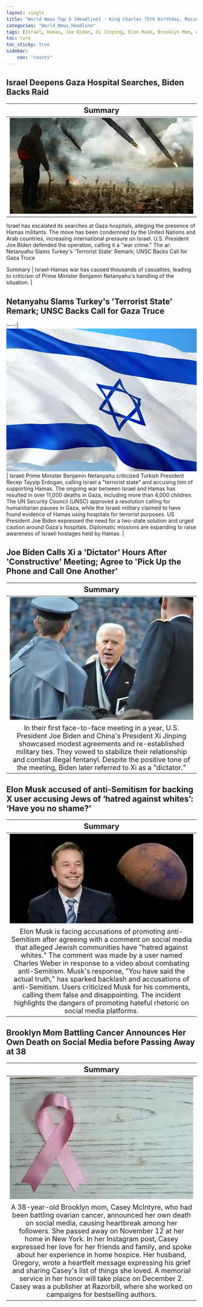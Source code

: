 ```yaml
---
layout: single
title: "World News Top 5 [Headline] - King Charles 75th birthday, Mucinex, Hamas Hostages"
categories: "World_News_Headline"
tags: [Israel, Hamas, Joe Biden, Xi Jinping, Elon Musk, Brooklyn Mom, Cancer]
toc: ture
toc_sticky: true
sidebar:
    nav: "counts"
---
```


<style>
table th:first-of-type {
    width: 100%;
    font-size: 20px;
}
table td:nth-of-type(1) {
    width: 100%;
    font-size: 18px;
}
</style>

## Israel Deepens Gaza Hospital Searches, Biden Backs Raid

Summary | 
:---:|
![](/assets/images/2023-11-16-World_News_Headline_231116_1-1.webp) |
Israel has escalated its searches at Gaza hospitals, alleging the presence of Hamas militants. The move has been condemned by the United Nations and Arab countries, increasing international pressure on Israel. U.S. President Joe Biden defended the operation, calling it a "war crime." The ar: Netanyahu Slams Turkey's 'Terrorist State' Remark; UNSC Backs Call for Gaza Truce

Summary | Israel-Hamas war has caused thousands of casualties, leading to criticism of Prime Minister Benjamin Netanyahu's handling of the situation. |

## Netanyahu Slams Turkey's 'Terrorist State' Remark; UNSC Backs Call for Gaza Truce
:---:|
![](/assets/images/2023-11-16-World_News_Headline_231116_1-2.webp) |
Israeli Prime Minister Benjamin Netanyahu criticized Turkish President Recep Tayyip Erdogan, calling Israel a "terrorist state" and accusing him of supporting Hamas. The ongoing war between Israel and Hamas has resulted in over 11,000 deaths in Gaza, including more than 4,000 children. The UN Security Council (UNSC) approved a resolution calling for humanitarian pauses in Gaza, while the Israeli military claimed to have found evidence of Hamas using hospitals for terrorist purposes. US President Joe Biden expressed the need for a two-state solution and urged caution around Gaza's hospitals. Diplomatic missions are expanding to raise awareness of Israeli hostages held by Hamas.  |

## Joe Biden Calls Xi a 'Dictator' Hours After 'Constructive' Meeting; Agree to 'Pick Up the Phone and Call One Another'

Summary | 
:---:|
![](/assets/images/2023-11-16-World_News_Headline_231116_1-3.webp) |
In their first face-to-face meeting in a year, U.S. President Joe Biden and China's President Xi Jinping showcased modest agreements and re-established military ties. They vowed to stabilize their relationship and combat illegal fentanyl. Despite the positive tone of the meeting, Biden later referred to Xi as a "dictator." |

## Elon Musk accused of anti-Semitism for backing X user accusing Jews of ‘hatred against whites’: ‘Have you no shame?'

Summary | 
:---:|
![](/assets/images/2023-11-16-World_News_Headline_231116_1-4.webp) |
Elon Musk is facing accusations of promoting anti-Semitism after agreeing with a comment on social media that alleged Jewish communities have "hatred against whites." The comment was made by a user named Charles Weber in response to a video about combating anti-Semitism. Musk's response, "You have said the actual truth," has sparked backlash and accusations of anti-Semitism. Users criticized Musk for his comments, calling them false and disappointing. The incident highlights the dangers of promoting hateful rhetoric on social media platforms. |

## Brooklyn Mom Battling Cancer Announces Her Own Death on Social Media before Passing Away at 38

Summary | 
:---:|
![](/assets/images/2023-11-16-World_News_Headline_231116_1-5.webp) |
A 38-year-old Brooklyn mom, Casey McIntyre, who had been battling ovarian cancer, announced her own death on social media, causing heartbreak among her followers. She passed away on November 12 at her home in New York. In her Instagram post, Casey expressed her love for her friends and family, and spoke about her experience in home hospice. Her husband, Gregory, wrote a heartfelt message expressing his grief and sharing Casey's list of things she loved. A memorial service in her honor will take place on December 2. Casey was a publisher at Razorbill, where she worked on campaigns for bestselling authors. |